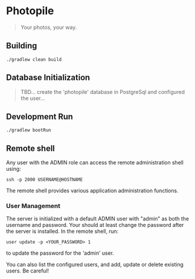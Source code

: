 # Photopile

> Your photos, your way.

## Building

    ./gradlew clean build
    
## Database Initialization

> TBD... create the 'photopile' database in PostgreSql and configured the user...
    
## Development Run

    ./gradlew bootRun

## Remote shell

Any user with the ADMIN role can access the remote administration shell using:

    ssh -p 2000 USERNAME@HOSTNAME
    
The remote shell provides various application administration functions.

### User Management

The server is initialized with a default ADMIN user with "admin" as both the username and password. Your should at least change the password after the
server is installed. In the remote shell, run:

    user update -p <YOUR_PASSWORD> 1
    
to update the password for the 'admin' user.

You can also list the configured users, and add, update or delete existing users. Be careful!
